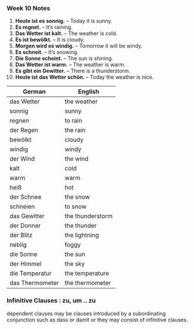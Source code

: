 
### Week 10 Notes

1. **Heute ist es sonnig.** – Today it is sunny.
2. **Es regnet.** – It’s raining.
3. **Das Wetter ist kalt.** – The weather is cold.
4. **Es ist bewölkt.** – It is cloudy.
5. **Morgen wird es windig.** – Tomorrow it will be windy.
6. **Es schneit.** – It’s snowing.
7. **Die Sonne scheint.** – The sun is shining.
8. **Das Wetter ist warm.** – The weather is warm.
9. **Es gibt ein Gewitter.** – There is a thunderstorm.
10. **Heute ist das Wetter schön.** – Today the weather is nice.

| German            | English          |
|-------------------|------------------|
| das Wetter        | the weather      |
| sonnig            | sunny            |
| regnen            | to rain          |
| der Regen         | the rain         |
| bewölkt           | cloudy           |
| windig            | windy            |
| der Wind          | the wind         |
| kalt              | cold             |
| warm              | warm             |
| heiß              | hot              |
| der Schnee        | the snow         |
| schneien          | to snow          |
| das Gewitter      | the thunderstorm |
| der Donner        | the thunder      |
| der Blitz         | the lightning    |
| neblig            | foggy            |
| die Sonne         | the sun          |
| der Himmel        | the sky          |
| die Temperatur    | the temperature  |
| das Thermometer   | the thermometer  |

### Infinitive Clauses : zu, um .. zu

dependent clauses may be clauses introduced by a subordinating conjunction such as dass or damit or they may consist of infinitive clauses. 